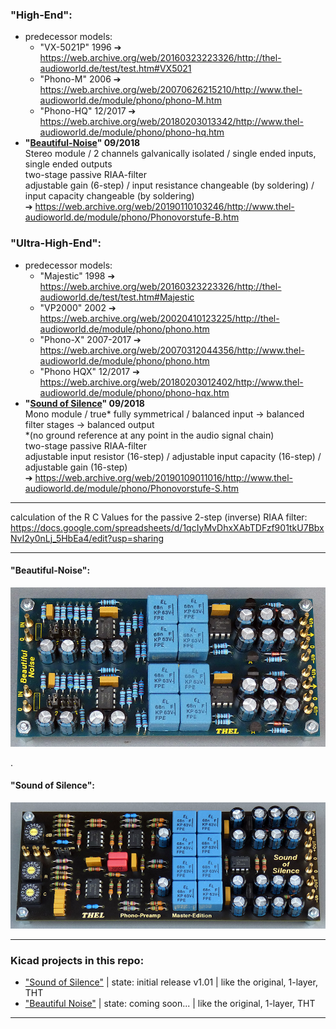 ### "High-End":  
* predecessor models:
  * "VX-5021P" 1996 ➔ https://web.archive.org/web/20160323223326/http://thel-audioworld.de/test/test.htm#VX5021
  * "Phono-M" 2006 ➔ https://web.archive.org/web/20070626215210/http://www.thel-audioworld.de/module/phono/phono-M.htm
  * "Phono-HQ" 12/2017 ➔ https://web.archive.org/web/20180203013342/http://www.thel-audioworld.de/module/phono/phono-hq.htm
* <b>\"<a href="/hardware/beautiful%20noise">Beautiful-Noise</a>\" 09/2018</b>  
Stereo module / 2 channels galvanically isolated / single ended inputs, single ended outputs  
two-stage passive RIAA-filter  
adjustable gain (6-step) / input resistance changeable (by soldering) / input capacity changeable (by soldering)  
➔ https://web.archive.org/web/20190110103246/http://www.thel-audioworld.de/module/phono/Phonovorstufe-B.htm

### "Ultra-High-End":  
* predecessor models:
  * "Majestic" 1998 ➔ https://web.archive.org/web/20160323223326/http://thel-audioworld.de/test/test.htm#Majestic
  * "VP2000" 2002 ➔ https://web.archive.org/web/20020410123225/http://thel-audioworld.de/module/phono/phono.htm
  * "Phono-X" 2007-2017 ➔ https://web.archive.org/web/20070312044356/http://www.thel-audioworld.de/module/phono/phono.htm
  * "Phono HQX" 12/2017 ➔ https://web.archive.org/web/20180203012402/http://www.thel-audioworld.de/module/phono/phono-hqx.htm
* <b>\"<a href="/hardware/sound%20of%20silence">Sound of Silence</a>\" 09/2018</b>  
Mono module / true\* fully symmetrical / balanced input -> balanced filter stages -> balanced output  
\*(no ground reference at any point in the audio signal chain)  
two-stage passive RIAA-filter  
adjustable input resistor (16-step) / adjustable input capacity (16-step) / adjustable gain (16-step)  
➔ https://web.archive.org/web/20190109011016/http://www.thel-audioworld.de/module/phono/Phonovorstufe-S.htm  

----  
calculation of the R C Values for the passive 2-step (inverse) RIAA filter:  
https://docs.google.com/spreadsheets/d/1qcIyMvDhxXAbTDFzf901tkU7BbxNvI2y0nLj_5HbEa4/edit?usp=sharing  

----  
#### "Beautiful-Noise":  
<img src="pics/Beautiful_noise__2020.jpg" />  
  
.  
  
#### "Sound of Silence":  
<img src="pics/Sound_of_Silence_2021.jpg" />  
  
----  
### Kicad projects in this repo:  
* ["Sound of Silence"](https://github.com/analoghifi/Thel-Phono-Preamps/tree/main/hardware/sound%20of%20silence/KiCad/original) | state: initial release v1.01 | like the original, 1-layer, THT
* ["Beautiful Noise"](https://github.com/analoghifi/Thel-Phono-Preamps/tree/main/hardware/beautiful%20noise/KiCad/original) | state: coming soon... | like the original, 1-layer, THT

----
